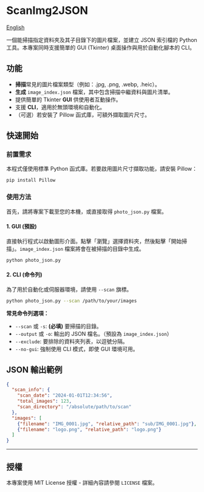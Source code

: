 # ScanImg2JSON

[English](README.md)

一個能掃描指定資料夾及其子目錄下的圖片檔案，並建立 JSON 索引檔的 Python 工具。本專案同時支援簡單的 GUI (Tkinter) 桌面操作與用於自動化腳本的 CLI。

## 功能

* **掃描**常見的圖片檔案類型（例如：.jpg, .png, .webp, .heic）。
* **生成** `image_index.json` 檔案，其中包含掃描中繼資料與圖片清單。
* 提供簡單的 Tkinter **GUI** 供使用者互動操作。
* 支援 **CLI**，適用於無頭環境和自動化。
* （可選）若安裝了 Pillow 函式庫，可額外擷取圖片尺寸。

## 快速開始

### 前置需求

本程式僅使用標準 Python 函式庫。若要啟用圖片尺寸擷取功能，請安裝 Pillow：

```bash
pip install Pillow
```

### 使用方法

首先，請將專案下載至您的本機，或直接取得 `photo_json.py` 檔案。

#### 1. GUI (預設)

直接執行程式以啟動圖形介面。點擊「瀏覽」選擇資料夾，然後點擊「開始掃描」。`image_index.json` 檔案將會在被掃描的目錄中生成。

```bash
python photo_json.py
```

#### 2. CLI (命令列)

為了用於自動化或伺服器環境，請使用 `--scan` 旗標。

```bash
python photo_json.py --scan /path/to/your/images
```

**常見命令列選項：**
* `--scan` 或 `-s`: **(必填)** 要掃描的目錄。
* `--output` 或 `-o`: 輸出的 JSON 檔名。（預設為 `image_index.json`）
* `--exclude`: 要排除的資料夾列表，以逗號分隔。
* `--no-gui`: 強制使用 CLI 模式，即使 GUI 環境可用。

## JSON 輸出範例

```json
{
  "scan_info": {
    "scan_date": "2024-01-01T12:34:56",
    "total_images": 123,
    "scan_directory": "/absolute/path/to/scan"
  },
  "images": [
    {"filename": "IMG_0001.jpg", "relative_path": "sub/IMG_0001.jpg"},
    {"filename": "logo.png", "relative_path": "logo.png"}
  ]
}
```

---

## 授權

本專案使用 MIT License 授權 - 詳細內容請參閱 `LICENSE` 檔案。
